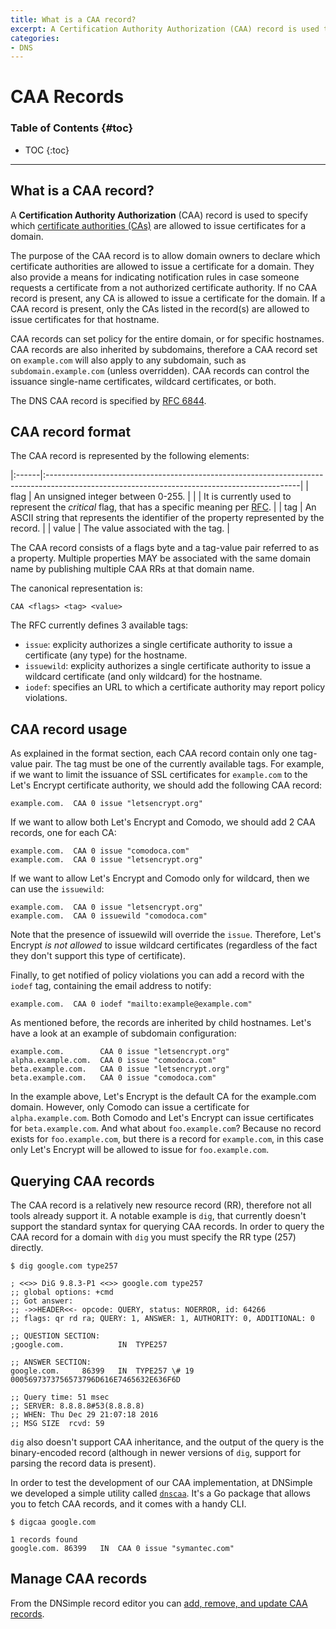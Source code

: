 ```yaml
---
title: What is a CAA record?
excerpt: A Certification Authority Authorization (CAA) record is used to specify which certificate authorities (CAs) are allowed to issue certificates for a domain.
categories:
- DNS
---
```


# CAA Records

### Table of Contents {#toc}

* TOC
{:toc}

---

## What is a CAA record?

A **Certification Authority Authorization** (CAA) record is used to specify which [certificate authorities (CAs)](/articles/what-is-certificate-authority/) are allowed to issue certificates for a domain.

The purpose of the CAA record is to allow domain owners to declare which certificate authorities are allowed to issue a certificate for a domain. They also provide a means for indicating notification rules in case someone requests a certificate from a not authorized certificate authority. If no CAA record is present, any CA is allowed to issue a certificate for the domain. If a CAA record is present, only the CAs listed in the record(s) are allowed to issue certificates for that hostname.

CAA records can set policy for the entire domain, or for specific hostnames. CAA records are also inherited by subdomains, therefore a CAA record set on `example.com` will also apply to any subdomain, such as `subdomain.example.com` (unless overridden). CAA records can control the issuance single-name certificates, wildcard certificates, or both.

The DNS CAA record is specified by [RFC 6844](https://tools.ietf.org/html/rfc6844).


## CAA record format

The CAA record is represented by the following elements:

|:------|:---------------------------------------------------------------------------------------------------------------------------------------------|
| flag  | An unsigned integer between 0-255.                                                                                                           |
|       | It is currently used to represent the _critical_ flag, that has a specific meaning per [RFC](https://tools.ietf.org/html/rfc6844#section-3). |
| tag   | An ASCII string that represents the identifier of the property represented by the record.                                                    |
| value | The value associated with the tag.                                                                                                           |

The CAA record consists of a flags byte and a tag-value pair referred to as a property. Multiple properties MAY be associated with the same domain name by publishing multiple CAA RRs at that domain name.

The canonical representation is:

    CAA <flags> <tag> <value>

The RFC currently defines 3 available tags:

- `issue`: explicity authorizes a single certificate authority to issue a certificate (any type) for the hostname.
- `issuewild`: explicity authorizes a single certificate authority to issue a wildcard certificate (and only wildcard) for the hostname.
- `iodef`: specifies an URL to which a certificate authority may report policy violations.


## CAA record usage

As explained in the format section, each CAA record contain only one tag-value pair. The tag must be one of the currently available tags. For example, if we want to limit the issuance of SSL certificates for `example.com` to the Let's Encrypt certificate authority, we should add the following CAA record:

    example.com.  CAA 0 issue "letsencrypt.org"

If we want to allow both Let's Encrypt and Comodo, we should add 2 CAA records, one for each CA:

    example.com.  CAA 0 issue "comodoca.com"
    example.com.  CAA 0 issue "letsencrypt.org"

If we want to allow Let's Encrypt and Comodo only for wildcard, then we can use the `issuewild`:

    example.com.  CAA 0 issue "letsencrypt.org"
    example.com.  CAA 0 issuewild "comodoca.com"

Note that the presence of issuewild will override the `issue`. Therefore, Let's Encrypt _is not allowed_ to issue wildcard certificates (regardless of the fact they don't support this type of certificate).

Finally, to get notified of policy violations you can add a record with the `iodef` tag, containing the email address to notify:

    example.com.  CAA 0 iodef "mailto:example@example.com"

As mentioned before, the records are inherited by child hostnames. Let's have a look at an example of subdomain configuration:

    example.com.        CAA 0 issue "letsencrypt.org"
    alpha.example.com.  CAA 0 issue "comodoca.com"
    beta.example.com.   CAA 0 issue "letsencrypt.org"
    beta.example.com.   CAA 0 issue "comodoca.com"

In the example above, Let's Encrypt is the default CA for the example.com domain. However, only Comodo can issue a certificate for `alpha.example.com`. Both Comodo and Let's Encrypt can issue certificates for `beta.example.com`. And what about `foo.example.com`? Because no record exists for `foo.example.com`, but there is a record for `example.com`, in this case only Let's Encrypt will be allowed to issue for `foo.example.com`.


## Querying CAA records

The CAA record is a relatively new resource record (RR), therefore not all tools already support it. A notable example is `dig`, that currently doesn't support the standard syntax for querying CAA records. In order to query the CAA record for a domain with `dig` you must specify the RR type (257) directly.

```
$ dig google.com type257

; <<>> DiG 9.8.3-P1 <<>> google.com type257
;; global options: +cmd
;; Got answer:
;; ->>HEADER<<- opcode: QUERY, status: NOERROR, id: 64266
;; flags: qr rd ra; QUERY: 1, ANSWER: 1, AUTHORITY: 0, ADDITIONAL: 0

;; QUESTION SECTION:
;google.com.            IN  TYPE257

;; ANSWER SECTION:
google.com.     86399   IN  TYPE257 \# 19 0005697373756573796D616E7465632E636F6D

;; Query time: 51 msec
;; SERVER: 8.8.8.8#53(8.8.8.8)
;; WHEN: Thu Dec 29 21:07:18 2016
;; MSG SIZE  rcvd: 59
```

`dig` also doesn't support CAA inheritance, and the output of the query is the binary-encoded record (although in newer versions of `dig`, support for parsing the record data is present).

In order to test the development of our CAA implementation, at DNSimple we developed a simple utility called [`dnscaa`](https://github.com/weppos/dnscaa). It's a Go package that allows you to fetch CAA records, and it comes with a handy CLI.

```
$ digcaa google.com

1 records found
google.com. 86399   IN  CAA 0 issue "symantec.com"
```

## Manage CAA records

From the DNSimple record editor you can [add, remove, and update CAA records](/articles/manage-caa-record).
